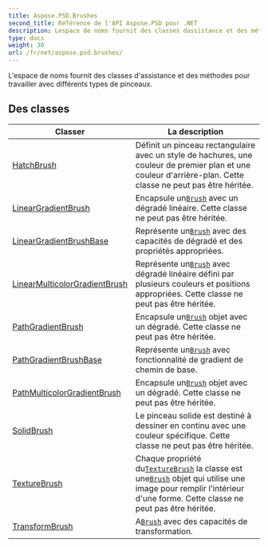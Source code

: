 ```yaml
---
title: Aspose.PSD.Brushes
second_title: Référence de l'API Aspose.PSD pour .NET
description: Lespace de noms fournit des classes dassistance et des méthodes pour travailler avec différents types de pinceaux.
type: docs
weight: 30
url: /fr/net/aspose.psd.brushes/
---
```

L'espace de noms fournit des classes d'assistance et des méthodes pour travailler avec différents types de pinceaux.

## Des classes

| Classer | La description |
| --- | --- |
| [HatchBrush](./hatchbrush/) | Définit un pinceau rectangulaire avec un style de hachures, une couleur de premier plan et une couleur d'arrière-plan. Cette classe ne peut pas être héritée. |
| [LinearGradientBrush](./lineargradientbrush/) | Encapsule un[`Brush`](../aspose.psd/brush/) avec un dégradé linéaire. Cette classe ne peut pas être héritée. |
| [LinearGradientBrushBase](./lineargradientbrushbase/) | Représente un[`Brush`](../aspose.psd/brush/) avec des capacités de dégradé et des propriétés appropriées. |
| [LinearMulticolorGradientBrush](./linearmulticolorgradientbrush/) | Représente un[`Brush`](../aspose.psd/brush/) avec dégradé linéaire défini par plusieurs couleurs et positions appropriées. Cette classe ne peut pas être héritée. |
| [PathGradientBrush](./pathgradientbrush/) | Encapsule un[`Brush`](../aspose.psd/brush/) objet avec un dégradé. Cette classe ne peut pas être héritée. |
| [PathGradientBrushBase](./pathgradientbrushbase/) | Représente un[`Brush`](../aspose.psd/brush/) avec fonctionnalité de gradient de chemin de base. |
| [PathMulticolorGradientBrush](./pathmulticolorgradientbrush/) | Encapsule un[`Brush`](../aspose.psd/brush/) objet avec un dégradé. Cette classe ne peut pas être héritée. |
| [SolidBrush](./solidbrush/) | Le pinceau solide est destiné à dessiner en continu avec une couleur spécifique. Cette classe ne peut pas être héritée. |
| [TextureBrush](./texturebrush/) | Chaque propriété du[`TextureBrush`](../aspose.psd.brushes/texturebrush/) la classe est une[`Brush`](../aspose.psd/brush/) objet qui utilise une image pour remplir l'intérieur d'une forme. Cette classe ne peut pas être héritée. |
| [TransformBrush](./transformbrush/) | A[`Brush`](../aspose.psd/brush/) avec des capacités de transformation. |


